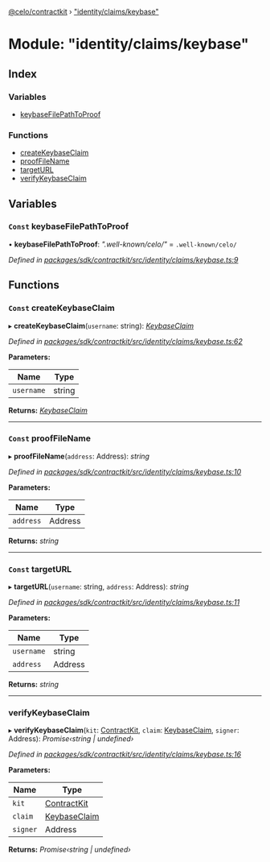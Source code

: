 [@celo/contractkit](../README.md) › ["identity/claims/keybase"](_identity_claims_keybase_.md)

# Module: "identity/claims/keybase"

## Index

### Variables

* [keybaseFilePathToProof](_identity_claims_keybase_.md#const-keybasefilepathtoproof)

### Functions

* [createKeybaseClaim](_identity_claims_keybase_.md#const-createkeybaseclaim)
* [proofFileName](_identity_claims_keybase_.md#const-prooffilename)
* [targetURL](_identity_claims_keybase_.md#const-targeturl)
* [verifyKeybaseClaim](_identity_claims_keybase_.md#verifykeybaseclaim)

## Variables

### `Const` keybaseFilePathToProof

• **keybaseFilePathToProof**: *".well-known/celo/"* = `.well-known/celo/`

*Defined in [packages/sdk/contractkit/src/identity/claims/keybase.ts:9](https://github.com/celo-org/celo-monorepo/blob/master/packages/sdk/contractkit/src/identity/claims/keybase.ts#L9)*

## Functions

### `Const` createKeybaseClaim

▸ **createKeybaseClaim**(`username`: string): *[KeybaseClaim](_identity_claims_claim_.md#keybaseclaim)*

*Defined in [packages/sdk/contractkit/src/identity/claims/keybase.ts:62](https://github.com/celo-org/celo-monorepo/blob/master/packages/sdk/contractkit/src/identity/claims/keybase.ts#L62)*

**Parameters:**

Name | Type |
------ | ------ |
`username` | string |

**Returns:** *[KeybaseClaim](_identity_claims_claim_.md#keybaseclaim)*

___

### `Const` proofFileName

▸ **proofFileName**(`address`: Address): *string*

*Defined in [packages/sdk/contractkit/src/identity/claims/keybase.ts:10](https://github.com/celo-org/celo-monorepo/blob/master/packages/sdk/contractkit/src/identity/claims/keybase.ts#L10)*

**Parameters:**

Name | Type |
------ | ------ |
`address` | Address |

**Returns:** *string*

___

### `Const` targetURL

▸ **targetURL**(`username`: string, `address`: Address): *string*

*Defined in [packages/sdk/contractkit/src/identity/claims/keybase.ts:11](https://github.com/celo-org/celo-monorepo/blob/master/packages/sdk/contractkit/src/identity/claims/keybase.ts#L11)*

**Parameters:**

Name | Type |
------ | ------ |
`username` | string |
`address` | Address |

**Returns:** *string*

___

###  verifyKeybaseClaim

▸ **verifyKeybaseClaim**(`kit`: [ContractKit](../classes/_kit_.contractkit.md), `claim`: [KeybaseClaim](_identity_claims_claim_.md#keybaseclaim), `signer`: Address): *Promise‹string | undefined›*

*Defined in [packages/sdk/contractkit/src/identity/claims/keybase.ts:16](https://github.com/celo-org/celo-monorepo/blob/master/packages/sdk/contractkit/src/identity/claims/keybase.ts#L16)*

**Parameters:**

Name | Type |
------ | ------ |
`kit` | [ContractKit](../classes/_kit_.contractkit.md) |
`claim` | [KeybaseClaim](_identity_claims_claim_.md#keybaseclaim) |
`signer` | Address |

**Returns:** *Promise‹string | undefined›*
